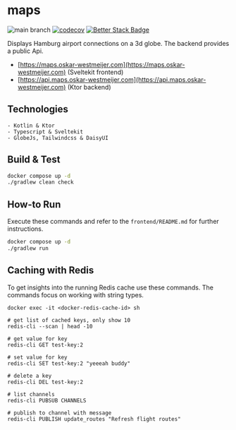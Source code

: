 # maps

![main branch](https://github.com/OskarWestmeijer/maps/actions/workflows/main-build-test-release.yml/badge.svg)
[![codecov](https://codecov.io/gh/OskarWestmeijer/maps/graph/badge.svg?token=EHEHAUD5DM)](https://codecov.io/gh/OskarWestmeijer/maps)
[![Better Stack Badge](https://uptime.betterstack.com/status-badges/v1/monitor/vmxk.svg)](https://uptime.betterstack.com/?utm_source=status_badge)

Displays Hamburg airport connections on a 3d globe. The backend provides a public Api.

- [https://maps.oskar-westmeijer.com](https://maps.oskar-westmeijer.com) (Sveltekit frontend)
- [https://api.maps.oskar-westmeijer.com](https://api.maps.oskar-westmeijer.com) (Ktor backend)

## Technologies

```
- Kotlin & Ktor
- Typescript & Sveltekit
- GlobeJs, Tailwindcss & DaisyUI
```

## Build & Test

``` bash
docker compose up -d
./gradlew clean check
```

## How-to Run

Execute these commands and refer to the `frontend/README.md` for further instructions.

``` bash
docker compose up -d
./gradlew run
```

## Caching with Redis

To get insights into the running Redis cache use these commands. The commands focus on working with string types.

```
docker exec -it <docker-redis-cache-id> sh

# get list of cached keys, only show 10
redis-cli --scan | head -10

# get value for key
redis-cli GET test-key:2

# set value for key
redis-cli SET test-key:2 "yeeeah buddy"

# delete a key
redis-cli DEL test-key:2

# list channels
redis-cli PUBSUB CHANNELS

# publish to channel with message
redis-cli PUBLISH update_routes "Refresh flight routes"
```